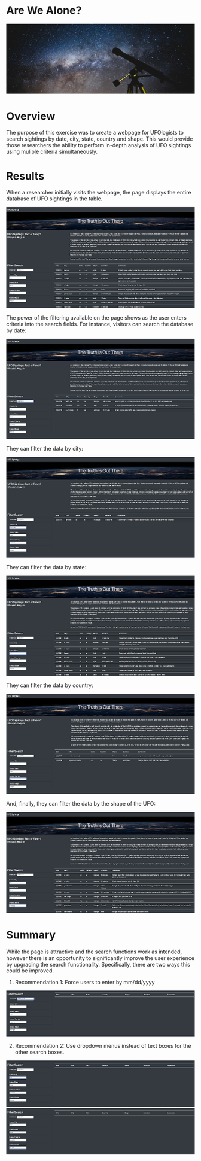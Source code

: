 # Are We Alone?
<!-- Photo by Lucas Pezeta from Pexels -->
<img src=https://github.com/tn64/UFOs/blob/main/resources/pexels-lucas-pezeta-2034892.jpg>

# Overview

The purpose of this exercise was to create a webpage for UFOlogists to search sightings by date, city, state, country and shape. This would provide those researchers the ability to perform in-depth analysis of UFO sightings using muliple criteria simultaneously.

# Results

When a researcher initially visits the webpage, the page displays the entire database of UFO sightings in the table.

<img src="https://github.com/tn64/UFOs/blob/main/resources/Main.png"><br>


The power of the filtering available on the page shows as the user enters criteria into the search fields. For instance, visitors can search the database by date:

<img src="https://github.com/tn64/UFOs/blob/main/resources/Date.png"><br>


They can filter the data by city:

<img src="https://github.com/tn64/UFOs/blob/main/resources/City.png"><br>


They can filter the data by state:

<img src="https://github.com/tn64/UFOs/blob/main/resources/State.png"><br>


They can filter the data by country:

<img src="https://github.com/tn64/UFOs/blob/main/resources/Country.png"><br>


And, finally, they can filter the data by the shape of the UFO:

<img src="https://github.com/tn64/UFOs/blob/main/resources/Shape.png"><br>


# Summary
While the page is attractive and the search functions work as intended, however there is an opportunity to significantly improve the user experience by upgrading the search functionality. Specifically, there are two ways this could be improved.

1. Recommendation 1: Force users to enter by mm/dd/yyyy

<img src="https://github.com/tn64/UFOs/blob/main/resources/Date_Format.png"><br>


2. Recommendation 2: Use dropdown menus instead of text boxes for the other search boxes.

<img src="https://github.com/tn64/UFOs/blob/main/resources/State_Uppercase.png">

<img src="https://github.com/tn64/UFOs/blob/main/resources/Bad_Shape.png">


